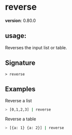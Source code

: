 # reverse

**version**: 0.80.0

## **usage**:

Reverses the input list or table.

## Signature

`> reverse `

## Examples

Reverse a list

```bash
> [0,1,2,3] | reverse
```

Reverse a table

```bash
> [{a: 1} {a: 2}] | reverse
```
